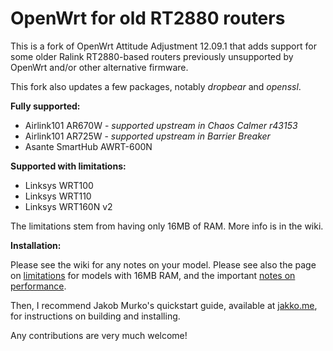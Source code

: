 OpenWrt for old RT2880 routers
==============================

This is a fork of OpenWrt Attitude Adjustment 12.09.1 that adds support for
some older Ralink RT2880-based routers previously unsupported by OpenWrt and/or
other alternative firmware.

This fork also updates a few packages, notably _dropbear_ and _openssl_.

**Fully supported:**

- Airlink101 AR670W - _supported upstream in Chaos Calmer r43153_
- Airlink101 AR725W - _supported upstream in Barrier Breaker_
- Asante SmartHub AWRT-600N

**Supported with limitations:**

- Linksys WRT100
- Linksys WRT110
- Linksys WRT160N v2

The limitations stem from having only 16MB of RAM. More info is in the wiki.

**Installation:**

Please see the wiki for any notes on your model. Please see also the page on [limitations](https://github.com/leitec/openwrt-leitec/wiki/Limitations-on-Routers-with-16MB-RAM) for models with 16MB RAM, and the important [notes on performance](https://github.com/leitec/openwrt-leitec/wiki/Performance).

Then, I recommend Jakob Murko's quickstart guide, available at [jakko.me](https://jakko.me/setting-up-openwrt-on-a-wrt110-and-other-ralink-based-routers/), for instructions on building and installing.

Any contributions are very much welcome!
